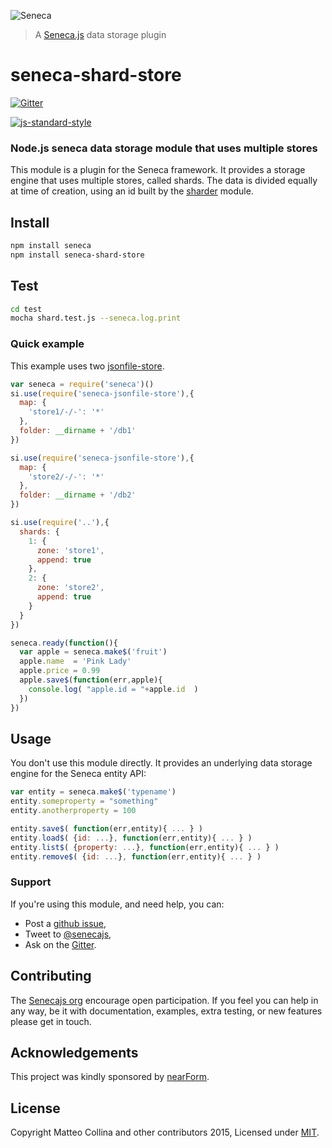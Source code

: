 ![Seneca](http://senecajs.org/files/assets/seneca-logo.png)
> A [Seneca.js][] data storage plugin

# seneca-shard-store

[![Gitter][gitter-badge]][gitter-url]

[![js-standard-style][standard-badge]][standard-style]

### Node.js seneca data storage module that uses multiple stores

This module is a plugin for the Seneca framework. It provides a
storage engine that uses multiple stores, called shards.
The data is divided equally at time of creation, using an id
built by the [sharder](http://npm.im/sharder) module.

## Install

```sh
npm install seneca
npm install seneca-shard-store
```
## Test

```bash
cd test
mocha shard.test.js --seneca.log.print
```
### Quick example

This example uses two
[jsonfile-store](https://github.com/rjrodger/seneca-jsonfile-store).

```JavaScript
var seneca = require('seneca')()
si.use(require('seneca-jsonfile-store'),{
  map: {
    'store1/-/-': '*'
  },
  folder: __dirname + '/db1'
})

si.use(require('seneca-jsonfile-store'),{
  map: {
    'store2/-/-': '*'
  },
  folder: __dirname + '/db2'
})

si.use(require('..'),{
  shards: {
    1: {
      zone: 'store1',
      append: true
    },
    2: {
      zone: 'store2',
      append: true
    }
  }
})

seneca.ready(function(){
  var apple = seneca.make$('fruit')
  apple.name  = 'Pink Lady'
  apple.price = 0.99
  apple.save$(function(err,apple){
    console.log( "apple.id = "+apple.id  )
  })
})
```

## Usage

You don't use this module directly. It provides an underlying data storage engine for the Seneca entity API:

```JavaScript
var entity = seneca.make$('typename')
entity.someproperty = "something"
entity.anotherproperty = 100

entity.save$( function(err,entity){ ... } )
entity.load$( {id: ...}, function(err,entity){ ... } )
entity.list$( {property: ...}, function(err,entity){ ... } )
entity.remove$( {id: ...}, function(err,entity){ ... } )
```


### Support

If you're using this module, and need help, you can:

- Post a [github issue][],
- Tweet to [@senecajs][],
- Ask on the [Gitter][gitter-url].




## Contributing
The [Senecajs org][] encourage open participation. If you feel you can help in any way, be it with
documentation, examples, extra testing, or new features please get in touch.

## Acknowledgements

This project was kindly sponsored by [nearForm](http://nearform.com).

## License
Copyright Matteo Collina and other contributors 2015, Licensed under [MIT][].


[travis-badge]: https://travis-ci.org/senecajs/seneca-shard-store.svg
[travis-url]: https://travis-ci.org/senecajs/seneca-shard-store
[gitter-badge]: https://badges.gitter.im/Join%20Chat.svg
[gitter-url]: https://gitter.im/senecajs/seneca
[standard-badge]: https://raw.githubusercontent.com/feross/standard/master/badge.png
[standard-style]: https://github.com/feross/standard

[MIT]: ./LICENSE
[Senecajs org]: https://github.com/senecajs/
[senecajs.org]: http://senecajs.org/
[Seneca.js]: https://www.npmjs.com/package/seneca
[github issue]: https://github.com/senecajs/seneca-shard-store/issues
[@senecajs]: http://twitter.com/senecajs  
